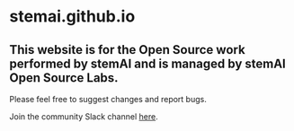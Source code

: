 # stemai.github.io

## This website is for the Open Source work performed by stemAI and is managed by stemAI Open Source Labs. 

Please feel free to suggest changes and report bugs. 

Join the community Slack channel [here](http://stemai.herokuapp.com).
